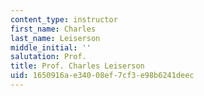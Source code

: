 ```yaml
---
content_type: instructor
first_name: Charles
last_name: Leiserson
middle_initial: ''
salutation: Prof.
title: Prof. Charles Leiserson
uid: 1650916a-e340-08ef-7cf3-e98b6241deec
---
```

